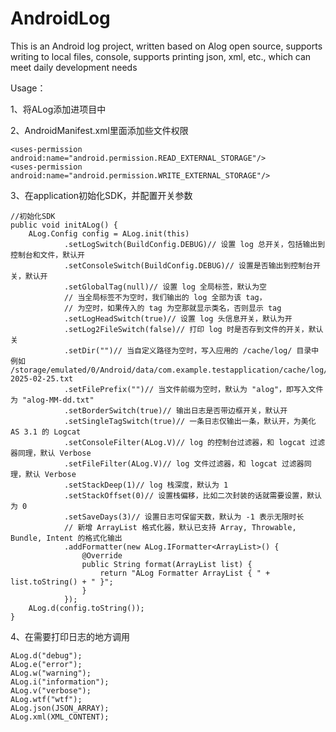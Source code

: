 # AndroidLog
This is an Android log project, written based on Alog open source, supports writing to local files, console, supports printing json, xml, etc., which can meet daily development needs


Usage：

1、将ALog添加进项目中

2、AndroidManifest.xml里面添加些文件权限

    <uses-permission android:name="android.permission.READ_EXTERNAL_STORAGE"/>
    <uses-permission android:name="android.permission.WRITE_EXTERNAL_STORAGE"/>
    
3、在application初始化SDK，并配置开关参数

    //初始化SDK
    public void initALog() {
        ALog.Config config = ALog.init(this)
                .setLogSwitch(BuildConfig.DEBUG)// 设置 log 总开关，包括输出到控制台和文件，默认开
                .setConsoleSwitch(BuildConfig.DEBUG)// 设置是否输出到控制台开关，默认开
                .setGlobalTag(null)// 设置 log 全局标签，默认为空
                // 当全局标签不为空时，我们输出的 log 全部为该 tag，
                // 为空时，如果传入的 tag 为空那就显示类名，否则显示 tag
                .setLogHeadSwitch(true)// 设置 log 头信息开关，默认为开
                .setLog2FileSwitch(false)// 打印 log 时是否存到文件的开关，默认关
                .setDir("")// 当自定义路径为空时，写入应用的 /cache/log/ 目录中 例如 /storage/emulated/0/Android/data/com.example.testapplication/cache/log/util-2025-02-25.txt
                .setFilePrefix("")// 当文件前缀为空时，默认为 "alog"，即写入文件为 "alog-MM-dd.txt"
                .setBorderSwitch(true)// 输出日志是否带边框开关，默认开
                .setSingleTagSwitch(true)// 一条日志仅输出一条，默认开，为美化 AS 3.1 的 Logcat
                .setConsoleFilter(ALog.V)// log 的控制台过滤器，和 logcat 过滤器同理，默认 Verbose
                .setFileFilter(ALog.V)// log 文件过滤器，和 logcat 过滤器同理，默认 Verbose
                .setStackDeep(1)// log 栈深度，默认为 1
                .setStackOffset(0)// 设置栈偏移，比如二次封装的话就需要设置，默认为 0
                .setSaveDays(3)// 设置日志可保留天数，默认为 -1 表示无限时长
                // 新增 ArrayList 格式化器，默认已支持 Array, Throwable, Bundle, Intent 的格式化输出
                .addFormatter(new ALog.IFormatter<ArrayList>() {
                    @Override
                    public String format(ArrayList list) {
                        return "ALog Formatter ArrayList { " + list.toString() + " }";
                    }
                });
        ALog.d(config.toString());
    }
    
4、在需要打印日志的地方调用

    ALog.d("debug");
    ALog.e("error");
    ALog.w("warning");
    ALog.i("information");
    ALog.v("verbose");
    ALog.wtf("wtf");
    ALog.json(JSON_ARRAY);
    ALog.xml(XML_CONTENT);
